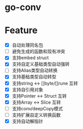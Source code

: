 # go-conv

# Feature

- [x] 自动处理同名包
- [ ] 避免生成的函数和现有冲突
- [x] 支持embed struct
- [x] 支持自定义基础类型自动强转
- [ ] 支持Alias类型自动转换
- [x] 支持基础类型自动转型
- [x] 支持string <-> []byte/[]rune 互转
- [x] 支持自引用对象
- [x] 支持Pointer <-> Struct 互转
- [x] 支持Array <-> Slice 互转
- [ ] 支持conv/deepCopy模式
- [ ] 支持扩展自定义转换函数
- [x] 支持自动解指针